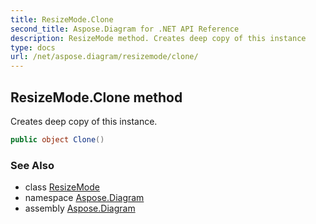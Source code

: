 ```yaml
---
title: ResizeMode.Clone
second_title: Aspose.Diagram for .NET API Reference
description: ResizeMode method. Creates deep copy of this instance
type: docs
url: /net/aspose.diagram/resizemode/clone/
---
```

## ResizeMode.Clone method

Creates deep copy of this instance.

```csharp
public object Clone()
```

### See Also

* class [ResizeMode](../)
* namespace [Aspose.Diagram](../../resizemode/)
* assembly [Aspose.Diagram](../../../)


